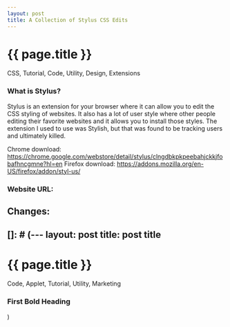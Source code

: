 ```yaml
---
layout: post
title: A Collection of Stylus CSS Edits
---
```


{{ page.title }}
================
<!--Available Meta Tags: CSS, Code, Applet, Tutorial, Utility, Design, Extensions, Marketing -->
<p class="meta">CSS, Tutorial, Code, Utility, Design, Extensions</p>

### What is Stylus?

Stylus is an extension for your browser where it can allow you to edit the CSS styling of websites. It also has a lot of user style where other people editing their favorite websites and it allows you to install those styles. The extension I used to use was Stylish, but that was found to be tracking users and ultimately killed.

Chrome download: https://chrome.google.com/webstore/detail/stylus/clngdbkpkpeebahjckkjfobafhncgmne?hl=en
Firefox download: https://addons.mozilla.org/en-US/firefox/addon/styl-us/

### Website URL: 
## Changes:













[]: # (---
layout: post
title: post title
---

{{ page.title }}
================
<!--Available Meta Tags: Code, Applet, Tutorial, Utility, Marketing -->
<p class="meta">Code, Applet, Tutorial, Utility, Marketing</p>

### First Bold Heading
)
